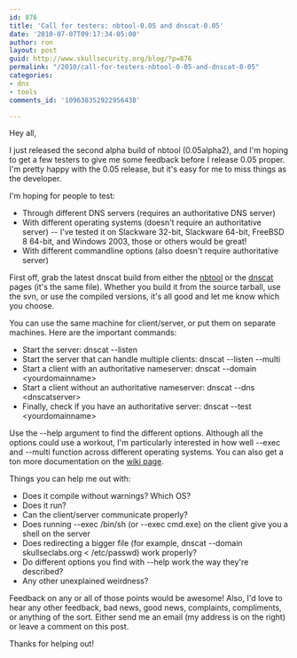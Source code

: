 ```yaml
---
id: 876
title: 'Call for testers: nbtool-0.05 and dnscat-0.05'
date: '2010-07-07T09:17:34-05:00'
author: ron
layout: post
guid: http://www.skullsecurity.org/blog/?p=876
permalink: "/2010/call-for-testers-nbtool-0-05-and-dnscat-0-05"
categories:
- dns
- tools
comments_id: '109638352922956438'

---
```


Hey all,

I just released the second alpha build of nbtool (0.05alpha2), and I'm hoping to get a few testers to give me some feedback before I release 0.05 proper. I'm pretty happy with the 0.05 release, but it's easy for me to miss things as the developer. 

I'm hoping for people to test:
<ul>
<li>Through different DNS servers (requires an authoritative DNS server)</li>
<li>With different operating systems (doesn't require an authoritative server) -- I've tested it on Slackware 32-bit, Slackware 64-bit, FreeBSD 8 64-bit, and Windows 2003, those or others would be great!</li>
<li>With different commandline options (also doesn't require authoritative server)</li>
</ul>
<!--more-->
First off, grab the latest dnscat build from either the <a href='/wiki/index.php/Nbtool#Downloads'>nbtool</a> or the <a href='/wiki/index.php/Dnscat#Downloads'>dnscat</a> pages (it's the same file). Whether you build it from the source tarball, use the svn, or use the compiled versions, it's all good and let me know which you choose. 

You can use the same machine for client/server, or put them on separate machines. Here are the important commands:
<ul>
<li>Start the server: dnscat --listen</li>
<li>Start the server that can handle multiple clients: dnscat --listen --multi</li>
<li>Start a client with an authoritative nameserver: dnscat --domain &lt;yourdomainname&gt;</li>
<li>Start a client without an authoritative nameserver: dnscat --dns &lt;dnscatserver&gt;</li>
<li>Finally, check if you have an authoritative server: dnscat --test &lt;yourdomainname&gt;</li>
</ul>
Use the --help argument to find the different options. Although all the options could use a workout, I'm particularly interested in how well --exec and --multi function across different operating systems. You can also get a ton more documentation on the <a href='/wiki/index.php/Dnscat'>wiki page</a>. 

Things you can help me out with:
<ul>
<li>Does it compile without warnings? Which OS?</li>
<li>Does it run?</li>
<li>Can the client/server communicate properly?</li>
<li>Does running --exec /bin/sh (or --exec cmd.exe) on the client give you a shell on the server</li>
<li>Does redirecting a bigger file (for example, dnscat --domain skullseclabs.org < /etc/passwd) work properly?</li>
<li>Do different options you find with --help work the way they're described?</li>
<li>Any other unexplained weirdness?</li>
</ul>

Feedback on any or all of those points would be awesome! Also, I'd love to hear any other feedback, bad news, good news, complaints, compliments, or anything of the sort. Either send me an email (my address is on the right) or leave a comment on this post. 

Thanks for helping out!
